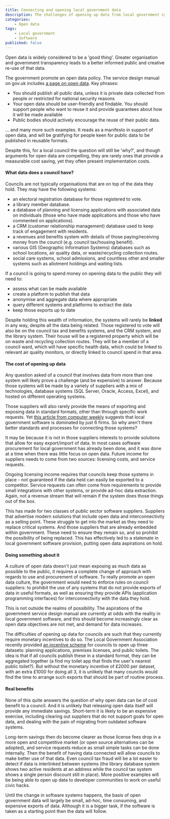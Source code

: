 ```yaml
---
title: Connecting and opening local government data
description: The challenges of opening up data from local government systems
categories:
    - Open data
tags:
    - Local government
    - Software
published: false
---
```


Open data is widely considered to be a 'good thing'. Greater organisation and government transparency leads to a better informed public and creative re-use of that data.

The government promote an open data policy. The service design manual on gov.uk includes [a page on open data](https://www.gov.uk/service-manual/technology/open-data.html). Key phrases:

- You should publish all public data, unless it is private data collected from people or restricted for national security reasons
- Your open data should be user-friendly and findable. You should support people who want to reuse it and provide guarantees about how it will be made available
- Public bodies should actively encourage the reuse of their public data.

... and many more such examples. It reads as a manifesto in support of open data, and will be gratifying for people keen for public data to be published in reusable formats.

Despite this, for a local council the question will still be 'why?', and though arguments for open data are compelling, they are rarely ones that provide a measurable cost saving, yet they often present implementation costs.

#### What data does a council have?

Councils are not typically organisations that are on top of the data they hold. They may have the following systems:

- an electoral registration database for those registered to vote.
- a library member database.
- a database of planning and licensing applications with associated data on individuals (those who have made applications and those who have commented on applications).
- a CRM (customer relationship management) database used to keep track of engagement with residents.
- a revenues and benefits system with details of those paying/receiving money from the council (e.g. council tax/housing benefit).
- various GIS (Geographic Information Systems) databases such as school locations, air quality data, or waste/recycling collection routes.
- social care systems, school admissions, and countless other and smaller systems such as allotment holdings and waiting lists.

If a council is going to spend money on opening data to the public they will need to:

- assess what can be made available
- create a platform to publish that data
- anonymise and aggregate data where appropriate
- query different systems and platforms to extract the data
- keep those exports up to date

Despite holding this wealth of information, the systems will rarely be **linked** in any way, despite all the data being related. Those registered to vote will also be on the council tax and benefits systems, and the CRM system, and the library system. Their house will be a registered property which will be on waste and recycling collection routes. They will be a member of a council ward, which will have specific health data, which could be linked to relevant air quality monitors, or directly linked to council spend in that area.

#### The cost of opening up data

Any question asked of a council that involves data from more than one system will likely prove a challenge (and be expensive) to answer.  Because those systems will be made by a variety of suppliers with a mix of technologies, database systems (SQL Server, Oracle, Access, Excel), and hosted on different operating systems.

Those suppliers will also rarely provide the means of exporting and exposing data in standard formats, other than through specific work requests. Yet [this article from computer weekly](http://www.computerweekly.com/news/2240082024/Local-government-software-market-dominated-by-six-firms) suggests that local government software is dominated by just 6 firms. So why aren't there better standards and processes for connecting those systems?

It may be because it is not in those suppliers interests to provide solutions that allow for easy export/import of data. In most cases software procurement for local government has already been done, and it was done at a time when there was little focus on open data. Future income for suppliers needs to come from two sources: licensing costs, and service requests.

Ongoing licensing income requires that councils keep those systems in place - not guaranteed if the data held can easily be exported to a competitor. Service requests can often come from requirements to provide small integrations with other systems, or provide ad-hoc data extraction. Again, not a revenue stream that will remain if the system does those things out of the box.

This has made for two classes of public sector software suppliers. Suppliers that advertise modern solutions that include open data and interconnectivity as a selling point. These struggle to get into the market as they need to replace critical systems. And those suppliers that are already embedded within government. These need to ensure they remain so, and so prohibit the possibility of being replaced. This has effectively led to a stalemate in local government software provision, putting open data aspirations on hold.

#### Doing something about it

A culture of open data doesn't just mean exposing as much data as possible to the public, it requires a complete change of approach with regards to use and procurement of software. To really promote an open data culture, the government would need to enforce rules on council suppliers: to prohibit the use of any systems that do not provide exports of data in useful formats, as well as ensuring they provide APIs (application programming interfaces) for interconnectivity with the data they hold.

This is not outside the realms of possibility. The aspirations of the government service design manual are currently at odds with the reality in local government software, and this should become increasingly clear as open data objectives are not met, and demand for data increases.

The difficulties of opening up data for councils are such that they currently require monetary incentives to do so.  The Local Government Association recently provided [an incentive scheme](http://incentive.opendata.esd.org.uk/) for councils to open up three datasets: planning applications, premises licenses, and public toilets.  The idea is that if all councils publish these in a standard format, they can be aggregated together (a find my toilet app that finds the user's nearest public toilet?). But without the monetary incentive of £2000 per dataset, with an extra £1000 for doing all 3, it is unlikely that many councils would find the time to arrange such exports that should be part of routine process.

#### Real benefits

None of this quite answers the question of why open data can be of cost benefit to a council. And it is unlikely that releasing open data itself will provide any immediate savings. Short-term it is likely to be an expensive exercise, including clearing out suppliers that do not support goals for open data, and dealing with the pain of migrating from outdated software systems.

Long-term savings then do become clearer as those license fees drop in a more open and competitive market (or open source alternatives can be adopted), and service requests reduce as small simple tasks can be done internally.  Then the benefit of having data connected will allow councils to make better use of that data. Even council tax fraud will be a lot easier to detect if data is interlinked between systems (the library database system shows two active residents at an address while the council tax system shows a single person discount still in place). More positive examples will be being able to open up data to developer communities to work on useful civic hacks.

Until the change in software systems happens, the basis of open government data will largely be small, ad-hoc, time consuming, and expensive exports of data. Although it is a bigger task, if the software is taken as a starting point then the data will follow.